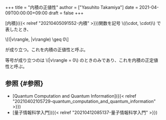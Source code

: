 +++
title = "内積の正値性"
author = ["Yasuhito Takamiya"]
date = 2021-04-09T00:00:00+09:00
draft = false
+++

[内積]({{< relref "20210405091552-内積" >}})関数を記号 \\((\cdot, \cdot)\\) で表したとき、

\\[(|v\rangle, |v\rangle) \geq 0\\]

が成り立つ。これを内積の正値性と呼ぶ。

等号が成り立つのは \\(|v\rangle = 0\\) のときのみであり、これを内積の正定値性と呼ぶ。


## 参照 {#参照}

-   [Quantum Computation and Quantum Information]({{< relref "20210402105729-quantum_computation_and_quantum_information" >}})
-   [量子情報科学入門]({{< relref "20210412085137-量子情報科学入門" >}})
